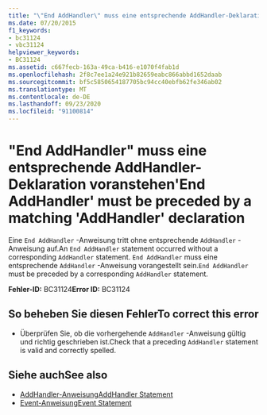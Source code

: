 ```yaml
---
title: "\"End AddHandler\" muss eine entsprechende AddHandler-Deklaration voranstehen"
ms.date: 07/20/2015
f1_keywords:
- bc31124
- vbc31124
helpviewer_keywords:
- BC31124
ms.assetid: c667fecb-163a-49ca-b416-e1070f4fab1d
ms.openlocfilehash: 2f8c7ee1a24e921b82659eabc866abbd1652daab
ms.sourcegitcommit: bf5c5850654187705bc94cc40ebfb62fe346ab02
ms.translationtype: MT
ms.contentlocale: de-DE
ms.lasthandoff: 09/23/2020
ms.locfileid: "91100814"
---
```

# <a name="end-addhandler-must-be-preceded-by-a-matching-addhandler-declaration"></a><span data-ttu-id="462c8-102">"End AddHandler" muss eine entsprechende AddHandler-Deklaration voranstehen</span><span class="sxs-lookup"><span data-stu-id="462c8-102">'End AddHandler' must be preceded by a matching 'AddHandler' declaration</span></span>

<span data-ttu-id="462c8-103">Eine `End AddHandler` -Anweisung tritt ohne entsprechende `AddHandler` -Anweisung auf.</span><span class="sxs-lookup"><span data-stu-id="462c8-103">An `End AddHandler` statement occurred without a corresponding `AddHandler` statement.</span></span> <span data-ttu-id="462c8-104">`End AddHandler` muss eine entsprechende `AddHandler` -Anweisung vorangestellt sein.</span><span class="sxs-lookup"><span data-stu-id="462c8-104">`End AddHandler` must be preceded by a corresponding `AddHandler` statement.</span></span>  
  
 <span data-ttu-id="462c8-105">**Fehler-ID:** BC31124</span><span class="sxs-lookup"><span data-stu-id="462c8-105">**Error ID:** BC31124</span></span>  
  
## <a name="to-correct-this-error"></a><span data-ttu-id="462c8-106">So beheben Sie diesen Fehler</span><span class="sxs-lookup"><span data-stu-id="462c8-106">To correct this error</span></span>  
  
- <span data-ttu-id="462c8-107">Überprüfen Sie, ob die vorhergehende `AddHandler` -Anweisung gültig und richtig geschrieben ist.</span><span class="sxs-lookup"><span data-stu-id="462c8-107">Check that a preceding `AddHandler` statement is valid and correctly spelled.</span></span>  
  
## <a name="see-also"></a><span data-ttu-id="462c8-108">Siehe auch</span><span class="sxs-lookup"><span data-stu-id="462c8-108">See also</span></span>

- [<span data-ttu-id="462c8-109">AddHandler-Anweisung</span><span class="sxs-lookup"><span data-stu-id="462c8-109">AddHandler Statement</span></span>](../language-reference/statements/addhandler-statement.md)
- [<span data-ttu-id="462c8-110">Event-Anweisung</span><span class="sxs-lookup"><span data-stu-id="462c8-110">Event Statement</span></span>](../language-reference/statements/event-statement.md)
